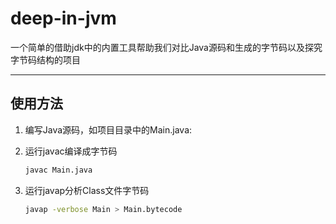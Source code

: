 # deep-in-jvm

一个简单的借助jdk中的内置工具帮助我们对比Java源码和生成的字节码以及探究字节码结构的项目

---

## 使用方法

1. 编写Java源码，如项目目录中的Main.java:

2. 运行javac编译成字节码

    ```sh
    javac Main.java
    ```

3. 运行javap分析Class文件字节码

    ```sh
    javap -verbose Main > Main.bytecode
    ```
